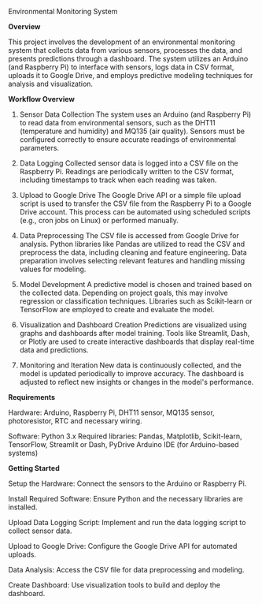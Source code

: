 Environmental Monitoring System

**********Overview**********

This project involves the development of an environmental monitoring system that collects data from various sensors, processes the data, and presents predictions through a dashboard. 
The system utilizes an Arduino (and Raspberry Pi) to interface with sensors, logs data in CSV format, uploads it to Google Drive, and employs predictive modeling techniques for analysis and visualization.

**********Workflow Overview**********
1. Sensor Data Collection
The system uses an Arduino (and Raspberry Pi) to read data from environmental sensors, such as the DHT11 (temperature and humidity) and MQ135 (air quality).
Sensors must be configured correctly to ensure accurate readings of environmental parameters.

2. Data Logging
Collected sensor data is logged into a CSV file on the Raspberry Pi.
Readings are periodically written to the CSV format, including timestamps to track when each reading was taken.

3. Upload to Google Drive
The Google Drive API or a simple file upload script is used to transfer the CSV file from the Raspberry Pi to a Google Drive account.
This process can be automated using scheduled scripts (e.g., cron jobs on Linux) or performed manually.

4. Data Preprocessing
The CSV file is accessed from Google Drive for analysis.
Python libraries like Pandas are utilized to read the CSV and preprocess the data, including cleaning and feature engineering.
Data preparation involves selecting relevant features and handling missing values for modeling.

5. Model Development
A predictive model is chosen and trained based on the collected data. Depending on project goals, this may involve regression or classification techniques.
Libraries such as Scikit-learn or TensorFlow are employed to create and evaluate the model.

6. Visualization and Dashboard Creation
Predictions are visualized using graphs and dashboards after model training.
Tools like Streamlit, Dash, or Plotly are used to create interactive dashboards that display real-time data and predictions.

7. Monitoring and Iteration
New data is continuously collected, and the model is updated periodically to improve accuracy.
The dashboard is adjusted to reflect new insights or changes in the model's performance.

****************Requirements****************

Hardware: Arduino, Raspberry Pi, DHT11 sensor, MQ135 sensor, photoresistor, RTC and necessary wiring.

Software:
Python 3.x
Required libraries: Pandas, Matplotlib, Scikit-learn, TensorFlow, Streamlit or Dash, PyDrive
Arduino IDE (for Arduino-based systems)

****************Getting Started****************

Setup the Hardware: Connect the sensors to the Arduino or Raspberry Pi.

Install Required Software: Ensure Python and the necessary libraries are installed.

Upload Data Logging Script: Implement and run the data logging script to collect sensor data.

Upload to Google Drive: Configure the Google Drive API for automated uploads.

Data Analysis: Access the CSV file for data preprocessing and modeling.

Create Dashboard: Use visualization tools to build and deploy the dashboard.
